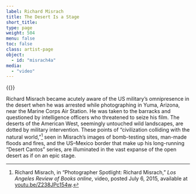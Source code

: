 ```yaml
---
label: Richard Misrach
title: The Desert Is a Stage
short_title:
type: page
weight: 504
menu: false
toc: false
class: artist-page
object:
  - id: "misrach4a"
media:
  - "video"
---
```

{{<q-figure id="misrach4a">}}

Richard Misrach became acutely aware of the US military’s omnipresence in the desert when he was arrested while photographing in Yuma, Arizona, near the Marine Corps Air Station. He was taken to the barracks and questioned by intelligence officers who threatened to seize his film. The deserts of the American West, seemingly untouched wild landscapes, are dotted by military intervention. These points of “civilization colliding with the natural world,”[^1] seen in Misrach’s images of bomb-testing sites, man-made floods and fires, and the US–Mexico border that make up his long-running “Desert Cantos” series, are illuminated in the vast expanse of the open desert as if on an epic stage.

[^1]: Richard Misrach, in “Photographer Spotlight: Richard Misrach,” *Los Angeles Review of Books online*, video, posted July 6, 2015, available at [youtu.be/Z238JPc154w](https://youtu.be/Z238JPc154w).
